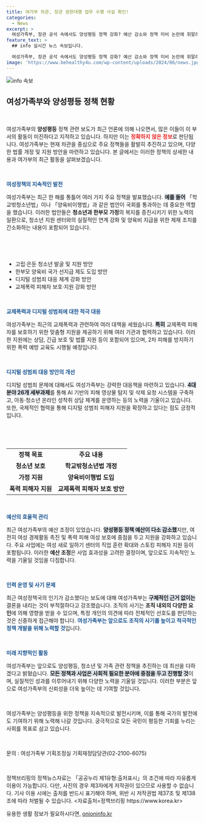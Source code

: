 ```yaml
---
title: 여가부 차관, 장관 권한대행 업무 수행 사실 확인!
categories:
  - News
excerpt: >
  여성가족부, 장관 공석 속에서도 양성평등 정책 강화? 예산 감소와 정책 미비 논란에 휘말려, 내부 직원 사기 저하까지. 과연 그 실체는?
feature_text: >
  ## info 실시간 뉴스 속보입니다.

  여성가족부, 장관 공석 속에서도 양성평등 정책 강화? 예산 감소와 정책 미비 논란에 휘말려, 내부 직원 사기 저하까지. 과연 그 실체는?
image: 'https://www.behealthy4u.com/wp-content/uploads/2024/06/news.jpg'
---
```


<p><img src="https://www.behealthy4u.com/wp-content/uploads/2024/06/news.jpg" alt="info 속보" /></p>

<h2 data-ke-size="size26">여성가족부와 양성평등 정책 현황</h2>

<p data-ke-size="size16">&nbsp;</p>

<p>여성가족부의 <b>양성평등</b> 정책 관련 보도가 최근 언론에 의해 나오면서, 많은 이들이 이 부서의 활동이 미진하다고 지적하고 있습니다. 하지만 이는 <b><span style="color: #ee2323;">정확하지 않은 정보</span></b>로 판단됩니다. 여성가족부는 현재 차관을 중심으로 주요 정책들을 활발히 추진하고 있으며, 다양한 법률 개정 및 지원 방안을 마련하고 있습니다. 본 글에서는 이러한 정책의 상세한 내용과 여가부의 최근 활동을 살펴보겠습니다.</p>

<p data-ke-size="size16">&nbsp;</p>

<p><b><span style="color: #1a5490;">여성정책의 지속적인 발전</span></b></p>

<p>여성가족부는 최근 한 해를 통틀어 여러 가지 주요 정책을 발표했습니다. <b><span style="background-color: #21538527;">예를 들어</span></b> 「학교밖청소년법」이나 「양육비이행법」과 같은 법안이 국회를 통과하는 데 중요한 역할을 했습니다. 이러한 법안들은 <b>청소년과 한부모 가정</b>의 복지를 증진시키기 위한 노력의 일환으로, 청소년 지원 센터와의 실질적인 연계 강화 및 양육비 지급을 위한 제재 조치를 간소화하는 내용이 포함되어 있습니다.</p>

<p data-ke-size="size16">&nbsp;</p>

<p><br></p>

<ul>
    <li>고립·은둔 청소년 발굴 및 지원 방안</li>
    <li>한부모 양육비 국가 선지급 제도 도입 방안</li>
    <li>디지털 성범죄 대응 체계 강화 방안</li>
    <li>교제폭력 피해자 보호·지원 강화 방안</li>
</ul>

<p data-ke-size="size16">&nbsp;</p>

<p><b><span style="color: #1a5490;">교제폭력과 디지털 성범죄에 대한 적극 대응</span></b></p>

<p>여성가족부는 최근의 교제폭력과 관련하여 여러 대책을 세웠습니다. <b><span style="background-color: #21538527;">특히</span></b> 교제폭력 피해자를 보호하기 위한 맞춤형 지원을 제공하기 위해 여러 기관과 협력하고 있습니다. 이러한 지원에는 상담, 긴급 보호 및 법률 지원 등이 포함되어 있으며, 2차 피해를 방지하기 위한 폭력 예방 교육도 시행될 예정입니다.</p>

<p data-ke-size="size16">&nbsp;</p>

<p><b><span style="color: #1a5490;">디지털 성범죄 대응 방안의 개선</span></b></p>

<p>디지털 성범죄 문제에 대해서도 여성가족부는 강력한 대응책을 마련하고 있습니다. <b><span style="background-color: #21538527;">4대 분야 26개 세부과제</span></b>를 통해 AI 기반의 피해 영상물 탐지 및 삭제 요청 시스템을 구축하고, 아동·청소년 온라인 성착취 상담 체계를 운영하는 등의 노력을 기울이고 있습니다. 또한, 국제적인 협력을 통해 디지털 성범죄 피해자 지원을 확장하고 있다는 점도 긍정적입니다.</p>

<p data-ke-size="size16">&nbsp;</p>

<p><br></p>

<table style="width: 100%;">
    <tr>
        <td style="text-align: center; height: 17px;"><b>정책 목표</b></td>
        <td style="text-align: center; height: 17px;"><b>주요 내용</b></td>
    </tr>
    <tr>
        <td style="text-align: center; height: 17px;"><b>청소년 보호</b></td>
        <td style="text-align: center; height: 17px;"><b>학교밖청소년법 개정</b></td>
    </tr>
    <tr>
        <td style="text-align: center; height: 17px;"><b>가정 지원</b></td>
        <td style="text-align: center; height: 17px;"><b>양육비이행법 도입</b></td>
    </tr>
    <tr>
        <td style="text-align: center; height: 17px;"><b>폭력 피해자 지원</b></td>
        <td style="text-align: center; height: 17px;"><b>교제폭력 피해자 보호 방안</b></td>
    </tr>
</table>

<p data-ke-size="size16">&nbsp;</p>

<p><b><span style="color: #1a5490;">예산의 효율적 관리</span></b></p>

<p>최근 여성가족부의 예산 조정이 있었습니다. <b><span style="background-color: #21538527;">양성평등 정책 예산이 다소 감소했</span></b>지만, 여전히 여성 경제활동 촉진 및 폭력 피해 여성 보호에 중점을 두고 지원을 강화하고 있습니다. 주요 사업에는 여성 새로 일하기 센터의 직업 훈련 확대와 스토킹 피해자 지원 등이 포함됩니다. 이러한 <b>예산 조정</b>은 사업 효과성을 고려한 결정이며, 앞으로도 지속적인 노력을 기울일 것임을 다짐합니다.</p>

<p data-ke-size="size16">&nbsp;</p>

<p><b><span style="color: #1a5490;">인력 운영 및 사기 문제</span></b></p>

<p>최근 여성정책국의 인기가 감소했다는 보도에 대해 여성가족부는 <b><span style="background-color: #21538527;">구체적인 근거 없이는</span></b> 결론을 내리는 것이 부적절하다고 강조했습니다. 조직의 사기는 <b>조직 내외의 다양한 요인</b>에 의해 영향을 받을 수 있으며, 특정 개인의 의견에 따라 전체적인 선호도를 판단하는 것은 신중하게 접근해야 합니다. <b><span style="color: #1a5490;">여성가족부는 앞으로도 조직의 사기를 높이고 적극적인 정책 개발을 위해 노력할 것</span></b>입니다.</p>

<p data-ke-size="size16">&nbsp;</p>

<p><b><span style="color: #1a5490;">미래 지향적인 활동</span></b></p>

<p>여성가족부는 앞으로도 양성평등, 청소년 및 가족 관련 정책을 추진하는 데 최선을 다하겠다고 밝혔습니다. <b><span style="background-color: #21538527;">모든 정책과 사업은 사회적 필요한 분야에 중점을 두고 진행할 것</span></b>이며, 실질적인 성과를 이루어내기 위해 다양한 노력을 기울일 것입니다. 이러한 부분은 앞으로 여성가족부의 신뢰성을 더욱 높이는 데 기여할 것입니다.</p>

<p data-ke-size="size16">&nbsp;</p>

<p>여성가족부는 양성평등을 위한 정책을 지속적으로 발전시키며, 이를 통해 국가의 발전에도 기여하기 위해 노력해 나갈 것입니다. 궁극적으로 모든 국민이 평등한 기회를 누리는 사회를 목표로 삼고 있습니다.</p>

<p data-ke-size="size16">&nbsp;</p>

<p>문의 : 여성가족부 기획조정실 기획재정담당관(02-2100-6075) </p>

<p data-ke-size="size16">&nbsp;</p>

<p>정책브리핑의 정책뉴스자료는 「공공누리 제1유형:출처표시」의 조건에 따라 자유롭게 이용이 가능합니다. 다만, 사진의 경우 제3자에게 저작권이 있으므로 사용할 수 없습니다. 기사 이용 시에는 출처를 반드시 표기해야 하며, 위반 시 저작권법 제37조 및 제138조에 따라 처벌될 수 있습니다. &lt;자료출처=정책브리핑 https://www.korea.kr></p>
유용한 생활 정보가 필요하시다면, <a href="https://onioninfo.kr" rel="dofollow">onioninfo.kr</a>


